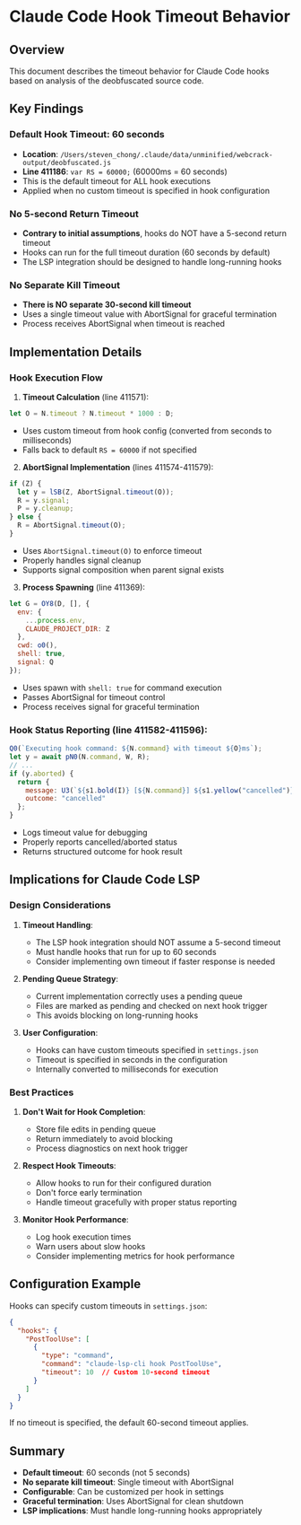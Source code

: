 # Claude Code Hook Timeout Behavior

## Overview
This document describes the timeout behavior for Claude Code hooks based on analysis of the deobfuscated source code.

## Key Findings

### Default Hook Timeout: 60 seconds
- **Location**: `/Users/steven_chong/.claude/data/unminified/webcrack-output/deobfuscated.js`
- **Line 411186**: `var RS = 60000;` (60000ms = 60 seconds)
- This is the default timeout for ALL hook executions
- Applied when no custom timeout is specified in hook configuration

### No 5-second Return Timeout
- **Contrary to initial assumptions**, hooks do NOT have a 5-second return timeout
- Hooks can run for the full timeout duration (60 seconds by default)
- The LSP integration should be designed to handle long-running hooks

### No Separate Kill Timeout
- **There is NO separate 30-second kill timeout**
- Uses a single timeout value with AbortSignal for graceful termination
- Process receives AbortSignal when timeout is reached

## Implementation Details

### Hook Execution Flow

1. **Timeout Calculation** (line 411571):
```javascript
let O = N.timeout ? N.timeout * 1000 : D;
```
- Uses custom timeout from hook config (converted from seconds to milliseconds)
- Falls back to default `RS = 60000` if not specified

2. **AbortSignal Implementation** (lines 411574-411579):
```javascript
if (Z) {
  let y = lSB(Z, AbortSignal.timeout(O));
  R = y.signal;
  P = y.cleanup;
} else {
  R = AbortSignal.timeout(O);
}
```
- Uses `AbortSignal.timeout(O)` to enforce timeout
- Properly handles signal cleanup
- Supports signal composition when parent signal exists

3. **Process Spawning** (line 411369):
```javascript
let G = OY8(D, [], {
  env: {
    ...process.env,
    CLAUDE_PROJECT_DIR: Z
  },
  cwd: o0(),
  shell: true,
  signal: Q
});
```
- Uses spawn with `shell: true` for command execution
- Passes AbortSignal for timeout control
- Process receives signal for graceful termination

### Hook Status Reporting (line 411582-411596):
```javascript
Q0(`Executing hook command: ${N.command} with timeout ${O}ms`);
let y = await pN0(N.command, W, R);
// ...
if (y.aborted) {
  return {
    message: U3(`${s1.bold(I)} [${N.command}] ${s1.yellow("cancelled")}`, "info", B),
    outcome: "cancelled"
  };
}
```
- Logs timeout value for debugging
- Properly reports cancelled/aborted status
- Returns structured outcome for hook result

## Implications for Claude Code LSP

### Design Considerations

1. **Timeout Handling**:
   - The LSP hook integration should NOT assume a 5-second timeout
   - Must handle hooks that run for up to 60 seconds
   - Consider implementing own timeout if faster response is needed

2. **Pending Queue Strategy**:
   - Current implementation correctly uses a pending queue
   - Files are marked as pending and checked on next hook trigger
   - This avoids blocking on long-running hooks

3. **User Configuration**:
   - Hooks can have custom timeouts specified in `settings.json`
   - Timeout is specified in seconds in the configuration
   - Internally converted to milliseconds for execution

### Best Practices

1. **Don't Wait for Hook Completion**:
   - Store file edits in pending queue
   - Return immediately to avoid blocking
   - Process diagnostics on next hook trigger

2. **Respect Hook Timeouts**:
   - Allow hooks to run for their configured duration
   - Don't force early termination
   - Handle timeout gracefully with proper status reporting

3. **Monitor Hook Performance**:
   - Log hook execution times
   - Warn users about slow hooks
   - Consider implementing metrics for hook performance

## Configuration Example

Hooks can specify custom timeouts in `settings.json`:

```json
{
  "hooks": {
    "PostToolUse": [
      {
        "type": "command",
        "command": "claude-lsp-cli hook PostToolUse",
        "timeout": 10  // Custom 10-second timeout
      }
    ]
  }
}
```

If no timeout is specified, the default 60-second timeout applies.

## Summary

- **Default timeout**: 60 seconds (not 5 seconds)
- **No separate kill timeout**: Single timeout with AbortSignal
- **Configurable**: Can be customized per hook in settings
- **Graceful termination**: Uses AbortSignal for clean shutdown
- **LSP implications**: Must handle long-running hooks appropriately